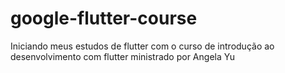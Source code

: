 # google-flutter-course
Iniciando meus estudos de flutter com o curso de introdução ao desenvolvimento com flutter ministrado por Angela Yu
